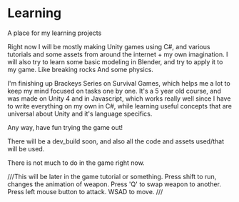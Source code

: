 # Learning
A place for my learning projects

Right now I will be mostly making Unity games using C#, and various tutorials and some assets from around the internet + my own imagination.
I will also try to learn some basic modeling in Blender, and try to apply it to my game. Like breaking rocks And some physics.

I'm finishing up Brackeys Series on Survival Games, which helps me a lot to keep my mind focused on tasks one by one.
It's a 5 year old course, and was made on Unity 4 and in Javascript, which works really well since I have to write everything on my own in C#, 
while learning useful concepts that are universal about Unity and it's language specifics.

Any way, have fun trying the game out!


There will be a dev_build soon, and also all the code and assets used/that will be used.

There is not much to do in the game right now.


///This will be later in the game tutorial or something.
Press shift to run, changes the animation of weapon.
Press 'Q' to swap weapon to another.
Press left mouse button to attack.
WSAD to move.
///
